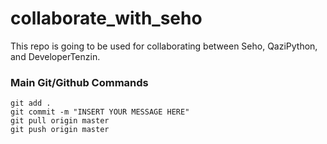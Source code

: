 # collaborate_with_seho
This repo is going to be used for collaborating between Seho, QaziPython, and DeveloperTenzin.

### Main Git/Github Commands
```
git add .
git commit -m "INSERT YOUR MESSAGE HERE"
git pull origin master
git push origin master
```
